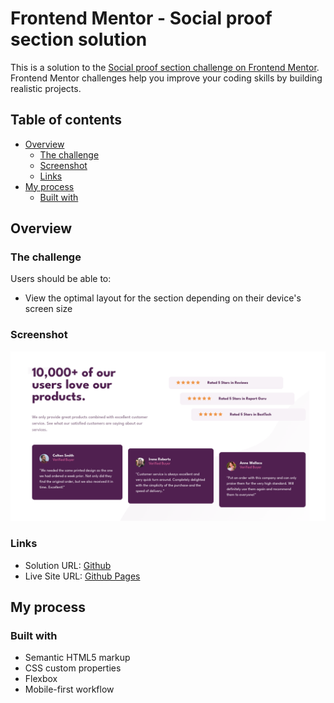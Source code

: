 # Frontend Mentor - Social proof section solution

This is a solution to the [Social proof section challenge on Frontend Mentor](https://www.frontendmentor.io/challenges/social-proof-section-6e0qTv_bA). Frontend Mentor challenges help you improve your coding skills by building realistic projects.

## Table of contents

-   [Overview](#overview)
    -   [The challenge](#the-challenge)
    -   [Screenshot](#screenshot)
    -   [Links](#links)
-   [My process](#my-process)
    -   [Built with](#built-with)

## Overview

### The challenge

Users should be able to:

-   View the optimal layout for the section depending on their device's screen size

### Screenshot

![](./screenshot.png)

### Links

-   Solution URL: [Github]()
-   Live Site URL: [Github Pages]()

## My process

### Built with

-   Semantic HTML5 markup
-   CSS custom properties
-   Flexbox
-   Mobile-first workflow
